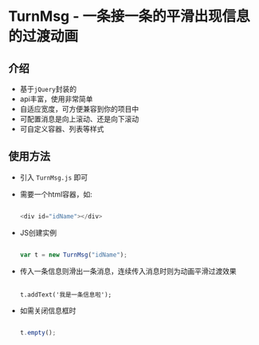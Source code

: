 # TurnMsg - 一条接一条的平滑出现信息的过渡动画

## 介绍

-   基于`jQuery`封装的
-   api丰富，使用非常简单
-   自适应宽度，可方便兼容到你的项目中
-   可配置消息是向上滚动、还是向下滚动
-   可自定义容器、列表等样式

## 使用方法

-   引入 `TurnMsg.js` 即可

-   需要一个html容器，如:
    ```javascript

    <div id="idName"></div>

    ```

-   JS创建实例
    ```javascript

    var t = new TurnMsg("idName");

    ```

-   传入一条信息则滑出一条消息，连续传入消息时则为动画平滑过渡效果
    ```javascrpt

    t.addText('我是一条信息啦');

    ```
      
-   如需关闭信息框时
    ```javascript

    t.empty();

    ```
